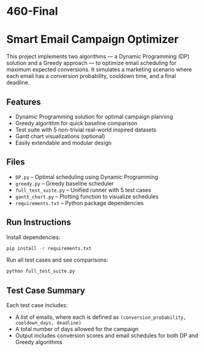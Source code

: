 # 460-Final
# Smart Email Campaign Optimizer

This project implements two algorithms — a Dynamic Programming (DP) solution and a Greedy approach — to optimize email scheduling for maximum expected conversions. It simulates a marketing scenario where each email has a conversion probability, cooldown time, and a final deadline.

## Features

- Dynamic Programming solution for optimal campaign planning
- Greedy algorithm for quick baseline comparison
- Test suite with 5 non-trivial real-world inspired datasets
- Gantt chart visualizations (optional)
- Easily extendable and modular design

## Files

- `DP.py` – Optimal scheduling using Dynamic Programming
- `greedy.py` – Greedy baseline scheduler
- `full_test_suite.py` – Unified runner with 5 test cases
- `gantt_chart.py` – Plotting function to visualize schedules
- `requirements.txt` – Python package dependencies

## Run Instructions

Install dependencies:

```bash
pip install -r requirements.txt
```

Run all test cases and see comparisons:

```bash
python full_test_suite.py
```

## Test Case Summary

Each test case includes:
- A list of emails, where each is defined as `(conversion_probability, cooldown_days, deadline)`
- A total number of days allowed for the campaign
- Output includes conversion scores and email schedules for both DP and Greedy algorithms
